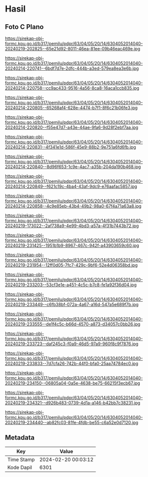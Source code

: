 # Hasil

## Foto C Plano

https://sirekap-obj-formc.kpu.go.id/b317/pemilu/pdpr/63/04/05/20/14/6304052014040-20240219-202825--65e21d92-8011-46ea-81ee-09b46eac469e.jpg

https://sirekap-obj-formc.kpu.go.id/b317/pemilu/pdpr/63/04/05/20/14/6304052014040-20240214-220741--6bdf7d7e-2dfc-444b-a3ed-579ea8ea3e6b.jpg

https://sirekap-obj-formc.kpu.go.id/b317/pemilu/pdpr/63/04/05/20/14/6304052014040-20240214-220758--cc9ac433-9516-4a56-8ca8-16aca1ccb835.jpg

https://sirekap-obj-formc.kpu.go.id/b317/pemilu/pdpr/63/04/05/20/14/6304052014040-20240214-220805--65268af4-628e-4474-b7f1-8f6c21b06fe3.jpg

https://sirekap-obj-formc.kpu.go.id/b317/pemilu/pdpr/63/04/05/20/14/6304052014040-20240214-220820--f55e47d7-a43e-44ae-9fa6-9d28f2ebf7aa.jpg

https://sirekap-obj-formc.kpu.go.id/b317/pemilu/pdpr/63/04/05/20/14/6304052014040-20240214-220831--4f341e1d-586f-45e9-88b2-9e751a6fd6fb.jpg

https://sirekap-obj-formc.kpu.go.id/b317/pemilu/pdpr/63/04/05/20/14/6304052014040-20240214-220840--8d96f653-1c9e-4ac7-a35b-204da190b468.jpg

https://sirekap-obj-formc.kpu.go.id/b317/pemilu/pdpr/63/04/05/20/14/6304052014040-20240214-220849--f621c19c-4ba4-43af-9dc9-e76aafac5857.jpg

https://sirekap-obj-formc.kpu.go.id/b317/pemilu/pdpr/63/04/05/20/14/6304052014040-20240214-220858--4c9e85eb-43b4-49b2-98a0-67f4a71a63a8.jpg

https://sirekap-obj-formc.kpu.go.id/b317/pemilu/pdpr/63/04/05/20/14/6304052014040-20240219-173022--2af738a9-4e99-4bd3-a57a-4f31b7443b72.jpg

https://sirekap-obj-formc.kpu.go.id/b317/pemilu/pdpr/63/04/05/20/14/6304052014040-20240219-231425--1951b1b9-8967-467c-942f-a43903659c60.jpg

https://sirekap-obj-formc.kpu.go.id/b317/pemilu/pdpr/63/04/05/20/14/6304052014040-20240219-231954--12ff0d05-7fc7-429c-9bf6-52e4d06358bd.jpg

https://sirekap-obj-formc.kpu.go.id/b317/pemilu/pdpr/63/04/05/20/14/6304052014040-20240219-233203--53cf3e1e-a451-4c5c-b7c8-fe1a92f36d04.jpg

https://sirekap-obj-formc.kpu.go.id/b317/pemilu/pdpr/63/04/05/20/14/6304052014040-20240219-233449--c6fb38bf-072a-4a67-a16d-547a5e689f7b.jpg

https://sirekap-obj-formc.kpu.go.id/b317/pemilu/pdpr/63/04/05/20/14/6304052014040-20240219-233555--de1f4c5c-b66d-4570-a873-d34057c0bb26.jpg

https://sirekap-obj-formc.kpu.go.id/b317/pemilu/pdpr/63/04/05/20/14/6304052014040-20240219-233723--daf245c3-f0a9-46d5-97a9-960f8c9f7876.jpg

https://sirekap-obj-formc.kpu.go.id/b317/pemilu/pdpr/63/04/05/20/14/6304052014040-20240219-233833--7d7cfa26-742b-44f0-bfa0-25aa74784ec0.jpg

https://sirekap-obj-formc.kpu.go.id/b317/pemilu/pdpr/63/04/05/20/14/6304052014040-20240219-234150--06805a04-0a5e-4638-be75-66215f3ecb67.jpg

https://sirekap-obj-formc.kpu.go.id/b317/pemilu/pdpr/63/04/05/20/14/6304052014040-20240219-234321--d926b483-0739-4d1a-a146-b42bb7c38231.jpg

https://sirekap-obj-formc.kpu.go.id/b317/pemilu/pdpr/63/04/05/20/14/6304052014040-20240219-234440--ab82fc03-81fe-4fdb-be55-c6a52e0d7120.jpg


## Metadata

| Key        | Value               |
| ---------- | ------------------- |
| Time Stamp | 2024-02-20 00:03:12 |
| Kode Dapil | 6301                |



